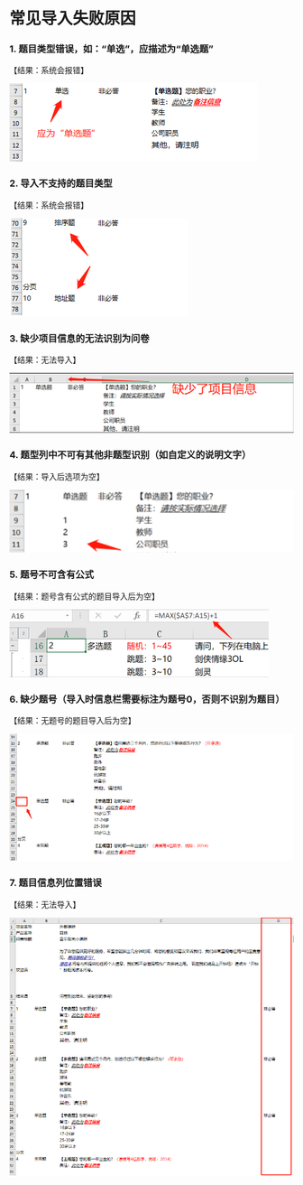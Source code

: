 # 常见导入失败原因

### 1. 题目类型错误，如：“单选”，应描述为“单选题”

【结果：系统会报错】

![题目类型错误](<../../../.gitbook/assets/image (436).png>)

### 2. 导入不支持的题目类型

【结果：系统会报错】

![不支持题型](<../../../.gitbook/assets/image (224).png>)

### 3. 缺少项目信息的无法识别为问卷

【结果：无法导入】

![缺少项目信息](<../../../.gitbook/assets/image (605).png>)

### 4. 题型列中不可有其他非题型识别（如自定义的说明文字）

【结果：导入后选项为空】

![题型列中含有自定义说明文字](<../../../.gitbook/assets/image (359).png>)

### 5. 题号不可含有公式

【结果：题号含有公式的题目导入后为空】

![题号含有公式](<../../../.gitbook/assets/image (126).png>)

### 6. 缺少题号（导入时信息栏需要标注为题号0，否则不识别为题目）

【结果：无题号的题目导入后为空】

![缺少题号](<../../../.gitbook/assets/image (193).png>)

### 7. 题目信息列位置错误

【结果：无法导入】

![题目设列应在问卷内容列前](<../../../.gitbook/assets/image (466).png>)

